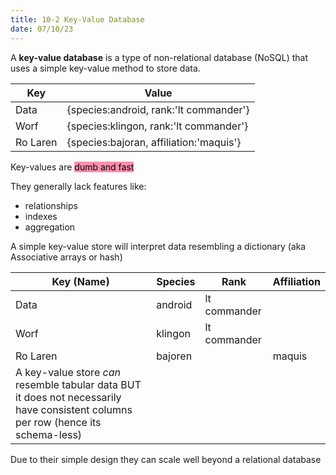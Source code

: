 ```yaml
---
title: 10-2 Key-Value Database
date: 07/10/23
---
```


A **key-value database** is a type of non-relational database (NoSQL) that uses a simple key-value method to store data. 

|Key|Value|
|---|-----|
|Data|{species:android, rank:'lt commander'}|
|Worf|{species:klingon, rank:'lt commander'}|
|Ro Laren|{species:bajoran, affiliation:'maquis'}|

Key-values are <mark style="background: #FF5582A6;">dumb and fast</mark>

They generally lack features like:

* relationships
* indexes
* aggregation

A simple key-value store will interpret data resembling a dictionary (aka Associative arrays or hash)

|Key (Name)|Species|Rank|Affiliation|
|----------|-------|----|-----------|
|Data|android|lt commander||
|Worf|klingon|lt commander||
|Ro Laren|bajoren||maquis|
|A key-value store *can* resemble tabular data BUT it does not necessarily have consistent columns per row (hence its schema-less)||||

Due to their simple design they can scale well beyond a relational database
